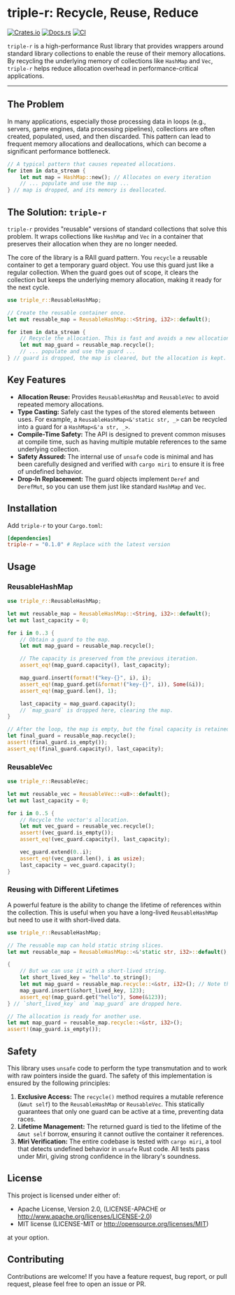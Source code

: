 # triple-r: Recycle, Reuse, Reduce

[![Crates.io](https://img.shields.io/crates/v/triple-r.svg)](https://crates.io/crates/triple-r)
[![Docs.rs](https://docs.rs/triple-r/badge.svg)](https://docs.rs/triple-r)
[![CI](https://github.com/andyquinterom/triple-r/actions/workflows/ci.yml/badge.svg)](https://github.com/andyquinterom/triple-r/actions/workflows/ci.yml)

`triple-r` is a high-performance Rust library that provides wrappers around standard library collections to enable the reuse of their memory allocations. By recycling the underlying memory of collections like `HashMap` and `Vec`, `triple-r` helps reduce allocation overhead in performance-critical applications.

---

## The Problem

In many applications, especially those processing data in loops (e.g., servers, game engines, data processing pipelines), collections are often created, populated, used, and then discarded. This pattern can lead to frequent memory allocations and deallocations, which can become a significant performance bottleneck.

```rust
// A typical pattern that causes repeated allocations.
for item in data_stream {
    let mut map = HashMap::new(); // Allocates on every iteration
    // ... populate and use the map ...
} // map is dropped, and its memory is deallocated.
```

## The Solution: `triple-r`

`triple-r` provides "reusable" versions of standard collections that solve this problem. It wraps collections like `HashMap` and `Vec` in a container that preserves their allocation when they are no longer needed.

The core of the library is a RAII guard pattern. You `recycle` a reusable container to get a temporary guard object. You use this guard just like a regular collection. When the guard goes out of scope, it clears the collection but keeps the underlying memory allocation, making it ready for the next cycle.

```rust
use triple_r::ReusableHashMap;

// Create the reusable container once.
let mut reusable_map = ReusableHashMap::<String, i32>::default();

for item in data_stream {
    // Recycle the allocation. This is fast and avoids a new allocation.
    let mut map_guard = reusable_map.recycle();
    // ... populate and use the guard ...
} // guard is dropped, the map is cleared, but the allocation is kept.
```

## Key Features

- **Allocation Reuse:** Provides `ReusableHashMap` and `ReusableVec` to avoid repeated memory allocations.
- **Type Casting:** Safely cast the types of the stored elements between uses. For example, a `ReusableHashMap<&'static str, _>` can be recycled into a guard for a `HashMap<&'a str, _>`.
- **Compile-Time Safety:** The API is designed to prevent common misuses at compile time, such as having multiple mutable references to the same underlying collection.
- **Safety Assured:** The internal use of `unsafe` code is minimal and has been carefully designed and verified with `cargo miri` to ensure it is free of undefined behavior.
- **Drop-In Replacement:** The guard objects implement `Deref` and `DerefMut`, so you can use them just like standard `HashMap` and `Vec`.

## Installation

Add `triple-r` to your `Cargo.toml`:
```toml
[dependencies]
triple-r = "0.1.0" # Replace with the latest version
```

## Usage

### ReusableHashMap

```rust
use triple_r::ReusableHashMap;

let mut reusable_map = ReusableHashMap::<String, i32>::default();
let mut last_capacity = 0;

for i in 0..3 {
    // Obtain a guard to the map.
    let mut map_guard = reusable_map.recycle();

    // The capacity is preserved from the previous iteration.
    assert_eq!(map_guard.capacity(), last_capacity);

    map_guard.insert(format!("key-{}", i), i);
    assert_eq!(map_guard.get(&format!("key-{}", i)), Some(&i));
    assert_eq!(map_guard.len(), 1);

    last_capacity = map_guard.capacity();
    // `map_guard` is dropped here, clearing the map.
}

// After the loop, the map is empty, but the final capacity is retained.
let final_guard = reusable_map.recycle();
assert!(final_guard.is_empty());
assert_eq!(final_guard.capacity(), last_capacity);
```

### ReusableVec

```rust
use triple_r::ReusableVec;

let mut reusable_vec = ReusableVec::<u8>::default();
let mut last_capacity = 0;

for i in 0..5 {
    // Recycle the vector's allocation.
    let mut vec_guard = reusable_vec.recycle();
    assert!(vec_guard.is_empty());
    assert_eq!(vec_guard.capacity(), last_capacity);

    vec_guard.extend(0..i);
    assert_eq!(vec_guard.len(), i as usize);
    last_capacity = vec_guard.capacity();
}
```

### Reusing with Different Lifetimes

A powerful feature is the ability to change the lifetime of references within the collection. This is useful when you have a long-lived `ReusableHashMap` but need to use it with short-lived data.

```rust
use triple_r::ReusableHashMap;

// The reusable map can hold static string slices.
let mut reusable_map = ReusableHashMap::<&'static str, i32>::default();

{
    // But we can use it with a short-lived string.
    let short_lived_key = "hello".to_string();
    let mut map_guard = reusable_map.recycle::<&str, i32>(); // Note the type hint
    map_guard.insert(&short_lived_key, 123);
    assert_eq!(map_guard.get("hello"), Some(&123));
} // `short_lived_key` and `map_guard` are dropped here.

// The allocation is ready for another use.
let mut map_guard = reusable_map.recycle::<&str, i32>();
assert!(map_guard.is_empty());
```

## Safety

This library uses `unsafe` code to perform the type transmutation and to work with raw pointers inside the guard. The safety of this implementation is ensured by the following principles:

1.  **Exclusive Access:** The `recycle()` method requires a mutable reference (`&mut self`) to the `ReusableHashMap` or `ReusableVec`. This statically guarantees that only one guard can be active at a time, preventing data races.
2.  **Lifetime Management:** The returned guard is tied to the lifetime of the `&mut self` borrow, ensuring it cannot outlive the container it references.
3.  **Miri Verification:** The entire codebase is tested with `cargo miri`, a tool that detects undefined behavior in `unsafe` Rust code. All tests pass under Miri, giving strong confidence in the library's soundness.

## License

This project is licensed under either of:

-   Apache License, Version 2.0, (LICENSE-APACHE or http://www.apache.org/licenses/LICENSE-2.0)
-   MIT license (LICENSE-MIT or http://opensource.org/licenses/MIT)

at your option.

## Contributing

Contributions are welcome! If you have a feature request, bug report, or pull request, please feel free to open an issue or PR.